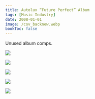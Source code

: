 ```yaml
---
title: Autolux “Future Perfect” Album
tags: [Music Industry]
date: 2008-01-01
image: /cov_backnew.webp
bookToc: false
---
```


Unused album comps. 

![](/2-3new.webp)

![](/4-5new.webp)

![](/6-7new.webp)

![](/8-9new.webp)

![](/10-11new.webp)